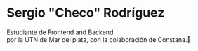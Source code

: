 <!DOCTYPE html>
<html lang="es">
<head>
    <meta charset="UTF-8">
    <meta http-equiv="X-UA-Compatible" content="IE=edge">
    <meta name="viewport" content="width=device-width, initial-scale=1.0">
    
</head>
<body>
    <h1>Sergio "Checo" Rodríguez</h1>
    <p>Estudiante de Frontend and Backend
    <br>
    por la UTN de Mar del plata, con la colaboración de Constana.🤖 </p>
    </p>
</body>
</html>
